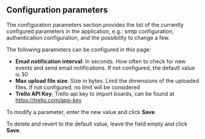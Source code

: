## Configuration parameters

The configuration parameters section provides the list of the currently configured parameters in the application, e.g.: smtp configuration, authentication configuration, and the possibility to change a few.

The following parameters can be configured in this page:

* **Email notification interval**: In seconds. How often to check for new events and send email notifications. If not configured, the default value is 30
* **Max upload file size**: Size in bytes. Limit the dimensions of the uploaded files. If not configured, no limit will be considered
* **Trello API Key**: Trello api key to import boards, can be found at https://trello.com/app-key

To modify a parameter, enter the new value and click **Save**. 

To delete and revert to the default value, leave the field empty and click **Save**.
